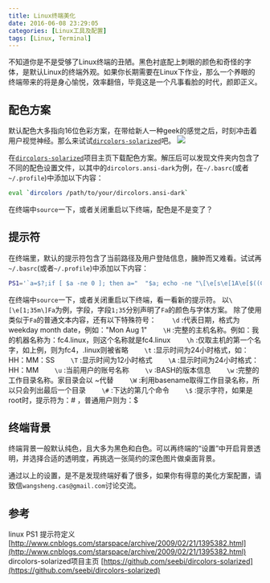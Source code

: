 ```yaml
---
title: Linux终端美化
date: 2016-06-08 23:29:05
categories: [Linux工具及配置]
tags: [Linux, Terminal]
---
```


不知道你是不是受够了Linux终端的丑陋。黑色衬底配上刺眼的颜色和奇怪的字体，是默认Linux的终端外观。如果你长期需要在Linux下作业，那么一个养眼的终端带来的将是身心愉悦，效率翻倍，毕竟这是一个凡事看脸的时代，颜即正义。

<!-- more -->
<!-- toc -->
## 配色方案
默认配色大多指向16位色彩方案，在带给新人一种geek的感觉之后，时刻冲击着用户视觉神经。那么来试试[`dircolors-solarized`](https://github.com/seebi/dircolors-solarized)吧。
![](/img/screen-dircolors-in-iTerm2-solarized_dark.png)

在[`dircolors-solarized`](https://github.com/seebi/dircolors-solarized)项目主页下载配色方案。解压后可以发现文件夹内包含了不同的配色设置文件，以其中的`dircolors.ansi-dark`为例，在`~/.basrc`(或者`~/.profile`)中添加以下内容：

``` bash
eval `dircolors /path/to/your/dircolors.ansi-dark`
```
在终端中`source`一下，或者关闭重启以下终端，配色是不是变了？

## 提示符
在终端里，默认的提示符包含了当前路径及用户登陆信息，臃肿而又难看。试试再`~/.basrc`(或者`~/.profile`)中添加以下内容：
``` bash
PS1='`a=$?;if [ $a -ne 0 ]; then a="  "$a; echo -ne "\[\e[s\e[1A\e[$((COLUMNS-2))G\e[31m\e[0;41m${a:(-3)}\e[u\]\[\e[0m\e[7m\e[2m\]"; fi`\[\e[1;35m\]Fa\[\e[1;33m\]nc\[\e[1;32m\]y \[\e[0m\e[1;36m\]\u \[\e[0;34m\]\$ \[\e[0m\]'
```
在终端中`source`一下，或者关闭重启以下终端，看一看新的提示符。
以`\[\e[1;35m\]Fa`为例，字段，字段`1;35`分别声明了`Fa`的颜色与字体方案。
除了使用类似于`Fa`的普通文本内容，还有以下特殊符号：
　　`\d` :代表日期，格式为weekday month date，例如："Mon Aug 1"
　　`\H` :完整的主机名称。例如：我的机器名称为：fc4.linux，则这个名称就是fc4.linux
　　`\h` :仅取主机的第一个名字，如上例，则为fc4，.linux则被省略
　　`\t` :显示时间为24小时格式，如：HH：MM：SS
　　`\T` :显示时间为12小时格式
　　`\A` :显示时间为24小时格式：HH：MM
　　`\u` :当前用户的账号名称
　　`\v` :BASH的版本信息
　　`\w` :完整的工作目录名称。家目录会以 ~代替
　　`\W` :利用basename取得工作目录名称，所以只会列出最后一个目录
　　`\#` :下达的第几个命令
　　`\$` :提示字符，如果是root时，提示符为：# ，普通用户则为：$

## 终端背景
终端背景一般默认纯色，且大多为黑色和白色。可以再终端的“设置”中开启背景透明，并选择合适的透明度，再挑选一张简约的深色图片做桌面背景。

通过以上的设置，是不是发现终端好看了很多，如果你有得意的美化方案配置，请致信`wangsheng.cas@gmail.com`讨论交流。

## 参考
linux PS1 提示符定义
[http://www.cnblogs.com/starspace/archive/2009/02/21/1395382.html](http://www.cnblogs.com/starspace/archive/2009/02/21/1395382.html)
dircolors-solarized项目主页
[https://github.com/seebi/dircolors-solarized](https://github.com/seebi/dircolors-solarized)
